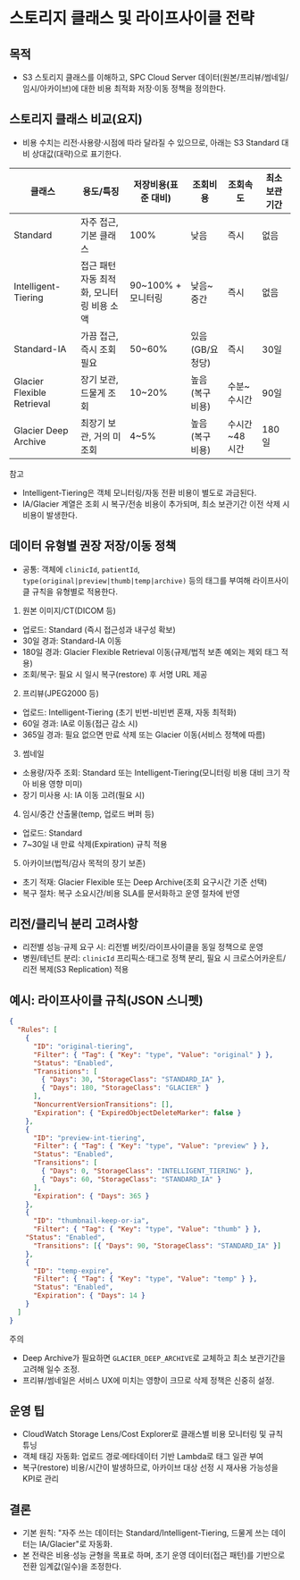 # 스토리지 클래스 및 라이프사이클 전략

## 목적

- S3 스토리지 클래스를 이해하고, SPC Cloud Server 데이터(원본/프리뷰/썸네일/임시/아카이브)에 대한 비용 최적화 저장·이동 정책을 정의한다.

## 스토리지 클래스 비교(요지)

- 비용 수치는 리전·사용량·시점에 따라 달라질 수 있으므로, 아래는 S3 Standard 대비 상대값(대략)으로 표기한다.

| 클래스                     | 용도/특징                                 | 저장비용(표준 대비) | 조회비용        | 조회속도      | 최소 보관기간 |
| -------------------------- | ----------------------------------------- | ------------------- | --------------- | ------------- | ------------- |
| Standard                   | 자주 접근, 기본 클래스                    | 100%                | 낮음            | 즉시          | 없음          |
| Intelligent-Tiering        | 접근 패턴 자동 최적화, 모니터링 비용 소액 | 90~100% + 모니터링  | 낮음~중간       | 즉시          | 없음          |
| Standard-IA                | 가끔 접근, 즉시 조회 필요                 | 50~60%              | 있음(GB/요청당) | 즉시          | 30일          |
| Glacier Flexible Retrieval | 장기 보관, 드물게 조회                    | 10~20%              | 높음(복구 비용) | 수분~수시간   | 90일          |
| Glacier Deep Archive       | 최장기 보관, 거의 미조회                  | 4~5%                | 높음(복구 비용) | 수시간~48시간 | 180일         |

참고

- Intelligent-Tiering은 객체 모니터링/자동 전환 비용이 별도로 과금된다.
- IA/Glacier 계열은 조회 시 복구/전송 비용이 추가되며, 최소 보관기간 이전 삭제 시 비용이 발생한다.

## 데이터 유형별 권장 저장/이동 정책

- 공통: 객체에 `clinicId`, `patientId`, `type(original|preview|thumb|temp|archive)` 등의 태그를 부여해 라이프사이클 규칙을 유형별로 적용한다.

1. 원본 이미지/CT(DICOM 등)

- 업로드: Standard (즉시 접근성과 내구성 확보)
- 30일 경과: Standard-IA 이동
- 180일 경과: Glacier Flexible Retrieval 이동(규제/법적 보존 예외는 제외 태그 적용)
- 조회/복구: 필요 시 일시 복구(restore) 후 서명 URL 제공

2. 프리뷰(JPEG2000 등)

- 업로드: Intelligent-Tiering (초기 빈번-비빈번 혼재, 자동 최적화)
- 60일 경과: IA로 이동(접근 감소 시)
- 365일 경과: 필요 없으면 만료 삭제 또는 Glacier 이동(서비스 정책에 따름)

3. 썸네일

- 소용량/자주 조회: Standard 또는 Intelligent-Tiering(모니터링 비용 대비 크기 작아 비용 영향 미미)
- 장기 미사용 시: IA 이동 고려(필요 시)

4. 임시/중간 산출물(temp, 업로드 버퍼 등)

- 업로드: Standard
- 7~30일 내 만료 삭제(Expiration) 규칙 적용

5. 아카이브(법적/감사 목적의 장기 보존)

- 초기 적재: Glacier Flexible 또는 Deep Archive(조회 요구시간 기준 선택)
- 복구 절차: 복구 소요시간/비용 SLA를 문서화하고 운영 절차에 반영

## 리전/클리닉 분리 고려사항

- 리전별 성능·규제 요구 시: 리전별 버킷/라이프사이클을 동일 정책으로 운영
- 병원/테넌트 분리: `clinicId` 프리픽스·태그로 정책 분리, 필요 시 크로스어카운트/리전 복제(S3 Replication) 적용

## 예시: 라이프사이클 규칙(JSON 스니펫)

```json
{
  "Rules": [
    {
      "ID": "original-tiering",
      "Filter": { "Tag": { "Key": "type", "Value": "original" } },
      "Status": "Enabled",
      "Transitions": [
        { "Days": 30, "StorageClass": "STANDARD_IA" },
        { "Days": 180, "StorageClass": "GLACIER" }
      ],
      "NoncurrentVersionTransitions": [],
      "Expiration": { "ExpiredObjectDeleteMarker": false }
    },
    {
      "ID": "preview-int-tiering",
      "Filter": { "Tag": { "Key": "type", "Value": "preview" } },
      "Status": "Enabled",
      "Transitions": [
        { "Days": 0, "StorageClass": "INTELLIGENT_TIERING" },
        { "Days": 60, "StorageClass": "STANDARD_IA" }
      ],
      "Expiration": { "Days": 365 }
    },
    {
      "ID": "thumbnail-keep-or-ia",
      "Filter": { "Tag": { "Key": "type", "Value": "thumb" } },
    "Status": "Enabled",
      "Transitions": [{ "Days": 90, "StorageClass": "STANDARD_IA" }]
    },
    {
      "ID": "temp-expire",
      "Filter": { "Tag": { "Key": "type", "Value": "temp" } },
      "Status": "Enabled",
      "Expiration": { "Days": 14 }
    }
  ]
}
```

주의

- Deep Archive가 필요하면 `GLACIER_DEEP_ARCHIVE`로 교체하고 최소 보관기간을 고려해 일수 조정.
- 프리뷰/썸네일은 서비스 UX에 미치는 영향이 크므로 삭제 정책은 신중히 설정.

## 운영 팁

- CloudWatch Storage Lens/Cost Explorer로 클래스별 비용 모니터링 및 규칙 튜닝
- 객체 태깅 자동화: 업로드 경로·메타데이터 기반 Lambda로 태그 일관 부여
- 복구(restore) 비용/시간이 발생하므로, 아카이브 대상 선정 시 재사용 가능성을 KPI로 관리

## 결론

- 기본 원칙: "자주 쓰는 데이터는 Standard/Intelligent-Tiering, 드물게 쓰는 데이터는 IA/Glacier"로 자동화.
- 본 전략은 비용·성능 균형을 목표로 하며, 초기 운영 데이터(접근 패턴)를 기반으로 전환 임계값(일수)을 조정한다.
